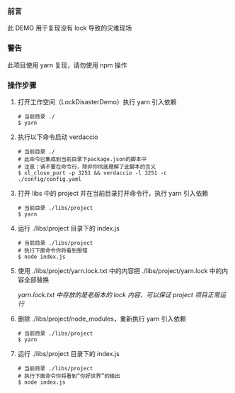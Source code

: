### 前言

此 DEMO 用于复现没有 lock 导致的灾难现场

### 警告

此项目使用 yarn 复现，请勿使用 npm 操作

### 操作步骤

1. 打开工作空间（LockDisasterDemo）执行 yarn 引入依赖

   ```shell
   # 当前目录 ./
   $ yarn
   ```

2. 执行以下命令启动 verdaccio 

    ```shell
   # 当前目录 ./
   # 此命令已集成到当前目录下package.json的脚本中
   # 注意：请不要在命令行，除非你彻底理解了此脚本的含义
   $ xl_close_port -p 3251 && verdaccio -l 3251 -c ./config/config.yaml
    ```

3. 打开 libs 中的 project 并在当前目录打开命令行，执行 yarn 引入依赖

    ```shell
   # 当前目录 ./libs/project
   $ yarn
    ```

4. 运行 ./libs/project 目录下的 index.js

   ```shell
   # 当前目录 ./libs/project
   # 执行下面命令你将看到报错
   $ node index.js
   ```

5. 使用 ./libs/project/yarn.lock.txt 中的内容把 ./libs/project/yarn.lock 中的内容全部替换

   *yarn.lock.txt 中存放的是老版本的 lock 内容，可以保证 project 项目正常运行* 

6. 删除 ./libs/project/node_modules，重新执行 yarn 引入依赖

   ```shell
   # 当前目录 ./libs/project
   $ yarn
   ```

7. 运行 ./libs/project 目录下的 index.js

   ```shell
   # 当前目录 ./libs/project
   # 执行下面命令你将看到“你好世界”的输出
   $ node index.js
   ```

   
